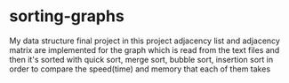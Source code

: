 # sorting-graphs
My data structure final project 
in this project adjacency list and adjacency matrix are implemented for the graph which is read from the text files and then it's sorted with quick sort, merge sort, bubble sort, insertion sort in order to compare the speed(time) and memory that each of them takes
